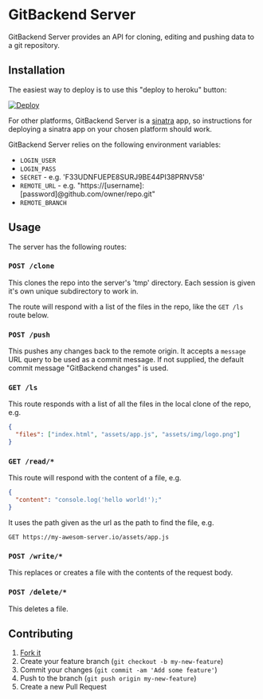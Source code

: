 # GitBackend Server

GitBackend Server provides an API for cloning, editing and pushing data to a git repository.

## Installation

The easiest way to deploy is to use this "deploy to heroku" button:

[![Deploy](https://www.herokucdn.com/deploy/button.png)](https://heroku.com/deploy)

For other platforms, GitBackend Server is a [sinatra](http://www.sinatrarb.com/)
app, so instructions for deploying a sinatra app on your chosen platform should
work.

GitBackend Server relies on the following environment variables:

* `LOGIN_USER`
* `LOGIN_PASS`
* `SECRET` - e.g. 'F33UDNFUEPE8SURJ9BE44PI38PRNV58'
* `REMOTE_URL` - e.g. "https://[username]:[password]@github.com/owner/repo.git"
* `REMOTE_BRANCH`

## Usage

The server has the following routes:

### `POST /clone`

This clones the repo into the server's 'tmp' directory. Each session is given
it's own unique subdirectory to work in.

The route will respond with a list of the files in the repo, like the `GET /ls`
route below.

### `POST /push`

This pushes any changes back to the remote origin. It accepts a `message` URL
query to be used as a commit message. If not supplied, the default commit
message "GitBackend changes" is used.

### `GET /ls`

This route responds with a list of all the files in the local clone of the repo, e.g.

```json
{
  "files": ["index.html", "assets/app.js", "assets/img/logo.png"]
}
```

### `GET /read/*`

This route will respond with the content of a file, e.g.

```json
{
  "content": "console.log('hello world!');"
}
```

It uses the path given as
the url as the path to find the file, e.g.

```
GET https://my-awesom-server.io/assets/app.js
```

### `POST /write/*`

This replaces or creates a file with the contents of the request body.

### `POST /delete/*`

This deletes a file.

## Contributing

1. [Fork it](https://github.com/git-backend/server/fork)
2. Create your feature branch (`git checkout -b my-new-feature`)
3. Commit your changes (`git commit -am 'Add some feature'`)
4. Push to the branch (`git push origin my-new-feature`)
5. Create a new Pull Request

